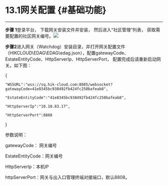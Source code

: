 # 13.1网关配置 {#基础功能}

---

**步骤 1**登录平台， 下载网关安装文件并安装， 然后进入“社区管理”列表， 获取需要配置的社区网关编号。![](https://pbsq.hik-cloud.com/static/help/assets/wang-guan-bian-hao.jpg)

**步骤2**进入网关（Watchdog）安装目录，并打开网关配置文件（HIKCLOUD\EDAG\EDAG\edag.json），配置gatewayCode、EstateEntityCode、HttpServerIp、HttpServerPort， 配置完成后请重新启动网关。如下图：

{

```
"WSSURL":"wss://sq.hik-cloud.com:8085/websocket?gatewayCode=41e8345bc938492fb424fc250bafeab8", 

"EstateEntityCode":"41e8345bc938492fb424fc250bafeab8",

"HttpServerIp":"10.10.83.17",

"HttpServerPort":8808
```

}

参数说明：

gatewayCode： 网关编号

EstateEntityCode：网关编号

HttpServerIp：本机IP

httpServerPort：网关与出入口管理终端对接端口，默认8808。

